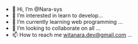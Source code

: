 - 👋 Hi, I’m @Nara-sys
- 👀 I’m interested in learn to develop...
- 🌱 I’m currently learning web programming ...
- 💞️ I’m looking to collaborate on all ...
- 📫 How to reach me witanara.dev@gmail.com ... 

<!---
Nara-sys/Nara-sys is a ✨ special ✨ repository because its `README.md` (this file) appears on your GitHub profile.
You can click the Preview link to take a look at your changes.
--->

